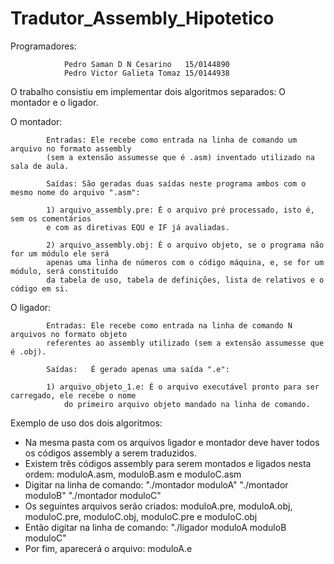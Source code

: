 # Tradutor_Assembly_Hipotetico
Programadores:  

				Pedro Saman D N Cesarino   15/0144890
				Pedro Victor Galieta Tomaz 15/0144938

O trabalho consistiu em implementar dois algoritmos separados: O montador e o ligador.

O montador:
            
			Entradas: Ele recebe como entrada na linha de comando um arquivo no formato assembly 
			(sem a extensão assumesse que é .asm) inventado utilizado na sala de aula.  
            
			Saídas: São geradas duas saídas neste programa ambos com o mesmo nome do arquivo ".asm":
                            
			1) arquivo_assembly.pre: É o arquivo pré processado, isto é, sem os comentários
			e com as diretivas EQU e IF já avaliadas.
                            
			2) arquivo_assembly.obj: É o arquivo objeto, se o programa não for um módulo ele será
			apenas uma linha de números com o código máquina, e, se for um módulo, será constituído
			da tabela de uso, tabela de definições, lista de relativos e o código em si.

O ligador:            

			Entradas: Ele recebe como entrada na linha de comando N arquivos no formato objeto 
			referentes ao assembly utilizado (sem a extensão assumesse que é .obj).
            
			Saídas:   É gerado apenas uma saída ".e":
      
			1) arquivo_objeto_1.e: É o arquivo executável pronto para ser carregado, ele recebe o nome 
      			do primeiro arquivo objeto mandado na linha de comando.


Exemplo de uso dos dois algoritmos:
  - Na mesma pasta com os arquivos ligador e montador deve haver todos os códigos assembly a serem traduzidos.
  - Existem três códigos assembly para serem montados e ligados nesta ordem: moduloA.asm, moduloB.asm e moduloC.asm
  - Digitar na linha de comando: "./montador moduloA"
                                 "./montador moduloB"
                                 "./montador moduloC"
  - Os seguintes arquivos serão criados: moduloA.pre, moduloA.obj, moduloC.pre, moduloC.obj, moduloC.pre e moduloC.obj
  - Então digitar na linha de comando:  "./ligador moduloA moduloB moduloC"
  - Por fim, aparecerá o arquivo: moduloA.e
